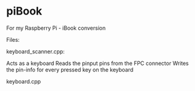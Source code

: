 # piBook
For my Raspberry Pi - iBook conversion


Files:

keyboard_scanner.cpp:

  Acts as a keyboard
  Reads the pinput pins from the FPC connector
  Writes the pin-info for every pressed key on the keyboard

keyboard.cpp
